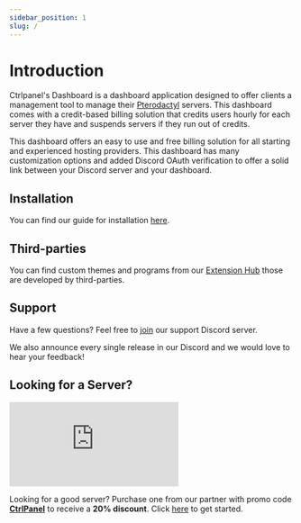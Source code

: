 ```yaml
---
sidebar_position: 1
slug: /
---
```


# Introduction

Ctrlpanel's Dashboard is a dashboard application designed to offer clients a management tool to manage their [Pterodactyl](https://pterodactyl.io/) servers. This dashboard comes with a credit-based billing solution that credits users hourly for each server they have and suspends servers if they run out of credits.

This dashboard offers an easy to use and free billing solution for all starting and experienced hosting providers. This dashboard has many customization options and added Discord OAuth verification to offer a solid link between your Discord server and your dashboard.

## Installation

You can find our guide for installation [here](/docs/development/Installation/getting-started).

## Third-parties

You can find custom themes and programs from our [Extension Hub](https://market.ctrlpanel.gg/) those are developed by third-parties.

## Support

Have a few questions? Feel free to [join](https://discord.gg/GY7PWejUaG) our support Discord server.

We also announce every single release in our Discord and we would love to hear your feedback!

## Looking for a Server?

[![ZAP-Hosting Gameserver and Webhosting](https://zap-hosting.com/interface/download/images.php?type=affiliate&id=421578)](https://zap-hosting.com/a/29b1c37a4f87bde5463afe8a0f49d129b16ccf9e)

Looking for a good server? Purchase one from our partner with promo code **[CtrlPanel](https://zap-hosting.com/CtrlPanel)** to receive a **20% discount**. Click [here](https://zap-hosting.com/CtrlPanel) to get started.
